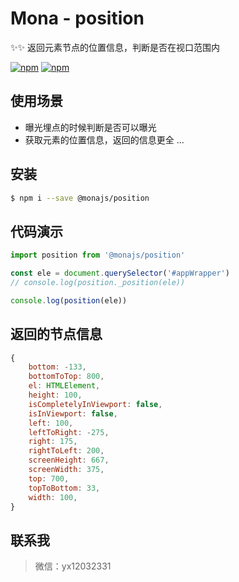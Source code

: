 # Mona - position

✨✨ 返回元素节点的位置信息，判断是否在视口范围内

[![npm](https://img.shields.io/npm/v/@monajs/position.svg?style=flat-square)](https://www.npmjs.com/package/@monajs/position) [![npm](https://img.shields.io/npm/dt/@monajs/position.svg?style=flat-square)](https://www.npmjs.com/package/@monajs/position)

## 使用场景

- 曝光埋点的时候判断是否可以曝光
- 获取元素的位置信息，返回的信息更全
...

## 安装

```bash
$ npm i --save @monajs/position
```

## 代码演示

```js
import position from '@monajs/position'

const ele = document.querySelector('#appWrapper')
// console.log(position._position(ele))

console.log(position(ele))

```

## 返回的节点信息
```js
{
    bottom: -133,
    bottomToTop: 800,
    el: HTMLElement,
    height: 100,
    isCompletelyInViewport: false,
    isInViewport: false,
    left: 100,
    leftToRight: -275,
    right: 175,
    rightToLeft: 200,
    screenHeight: 667,
    screenWidth: 375,
    top: 700,
    topToBottom: 33,
    width: 100,
}
```

## 联系我
> 微信：yx12032331

